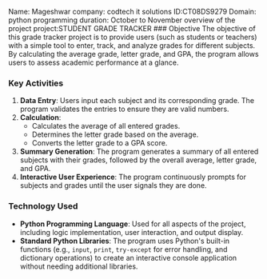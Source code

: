 Name: Mageshwar 
company: codtech it solutions
ID:CT08DS9279
Domain: python programming 
duration: October to November 
overview of the project 
project:STUDENT GRADE TRACKER
    ### Objective
The objective of this grade tracker project is to provide users (such as students or teachers) with a simple tool to enter, track, and analyze grades for different subjects. By calculating the average grade, letter grade, and GPA, the program allows users to assess academic performance at a glance.

### Key Activities
1. **Data Entry**: Users input each subject and its corresponding grade. The program validates the entries to ensure they are valid numbers.
2. **Calculation**:
   - Calculates the average of all entered grades.
   - Determines the letter grade based on the average.
   - Converts the letter grade to a GPA score.
3. **Summary Generation**: The program generates a summary of all entered subjects with their grades, followed by the overall average, letter grade, and GPA.
4. **Interactive User Experience**: The program continuously prompts for subjects and grades until the user signals they are done.

### Technology Used
- **Python Programming Language**: Used for all aspects of the project, including logic implementation, user interaction, and output display.
- **Standard Python Libraries**: The program uses Python's built-in functions (e.g., `input`, `print`, `try-except` for error handling, and dictionary operations) to create an interactive console application without needing additional libraries.
